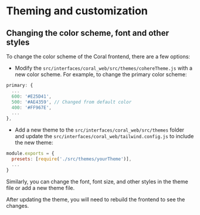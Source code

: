 # Theming and customization

## Changing the color scheme, font and other styles

To change the color scheme of the Coral frontend, there are a few options:

- Modify the `src/interfaces/coral_web/src/themes/cohereTheme.js` with a new color scheme. For example, to change the primary color scheme:

```js
primary: {
  ...
  600: '#E25D41',
  500: '#AE4359', // Changed from default color
  400: '#FF967E',
  ...
},
```

- Add a new theme to the `src/interfaces/coral_web/src/themes` folder and update the `src/interfaces/coral_web/tailwind.config.js` to include the new theme:

```js
module.exports = {
  presets: [require('./src/themes/yourTheme')],
  ...
}
```

Similarly, you can change the font, font size, and other styles in the theme file or add a new theme file.

After updating the theme, you will need to rebuild the frontend to see the changes.